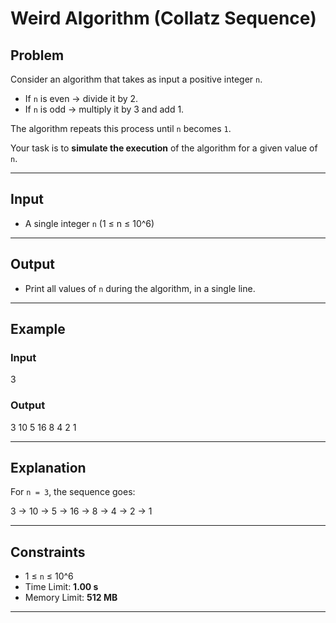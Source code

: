 # Weird Algorithm (Collatz Sequence)

## Problem
Consider an algorithm that takes as input a positive integer `n`.  
- If `n` is even → divide it by 2.  
- If `n` is odd → multiply it by 3 and add 1.  

The algorithm repeats this process until `n` becomes `1`.  

Your task is to **simulate the execution** of the algorithm for a given value of `n`.

---

## Input
- A single integer `n` (1 ≤ n ≤ 10^6)

---

## Output
- Print all values of `n` during the algorithm, in a single line.

---

## Example

### Input

3


### Output

3 10 5 16 8 4 2 1


---

## Explanation
For `n = 3`, the sequence goes:  

3 → 10 → 5 → 16 → 8 → 4 → 2 → 1


---

## Constraints
- 1 ≤ `n` ≤ 10^6  
- Time Limit: **1.00 s**  
- Memory Limit: **512 MB**

---
